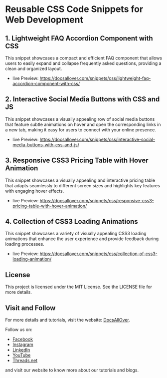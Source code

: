# Reusable CSS Code Snippets for Web Development

## 1. Lightweight FAQ Accordion Component with CSS
This snippet showcases a compact and efficient FAQ component that allows users to easily expand and collapse frequently asked questions, providing a clean and organized layout.
  - live Preview: https://docsallover.com/snippets/css/lightweight-faq-accordion-component-with-css/

## 2. Interactive Social Media Buttons with CSS and JS
This snippet showcases a visually appealing row of social media buttons that feature subtle animations on hover and open the corresponding links in a new tab, making it easy for users to connect with your online presence.
  - live Preview: https://docsallover.com/snippets/css/interactive-social-media-buttons-with-css-and-js/

## 3. Responsive CSS3 Pricing Table with Hover Animation 
This snippet showcases a visually appealing and interactive pricing table that adapts seamlessly to different screen sizes and highlights key features with engaging hover effects.
  - live Preview: https://docsallover.com/snippets/css/responsive-css3-pricing-table-with-hover-animation/

## 4. Collection of CSS3 Loading Animations 
This snippet showcases a variety of visually appealing CSS3 loading animations that enhance the user experience and provide feedback during loading processes.
  - live Preview: https://docsallover.com/snippets/css/collection-of-css3-loading-animation/


## License
This project is licensed under the MIT License. See the LICENSE file for more details.


## Visit and Follow
For more details and tutorials, visit the website: [DocsAllOver](https://docsallover.com/).

Follow us on:
- [Facebook](https://www.facebook.com/docsallover)
- [Instagram](https://www.instagram.com/docsallover.tech/)
- [LinkedIn](https://www.linkedin.com/company/docsallover/)
- [YouTube](https://www.youtube.com/@docsallover)
- [Threads.net](https://threads.net/docsallover.tech)

and visit our website to know more about our tutorials and blogs.
